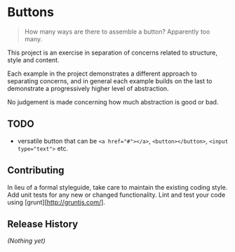 # Buttons

> How many ways are there to assemble a button? Apparently too many.

This project is an exercise in separation of concerns related to structure, style and content.

Each example in the project demonstrates a different approach to separating concerns, and in general each example builds on the last to demonstrate a progressively higher level of abstraction.

No judgement is made concerning how much abstraction is good or bad.







## TODO

* versatile button that can be `<a href="#"></a>`, `<button></button>`, `<input type="text">` etc.


## Contributing
In lieu of a formal styleguide, take care to maintain the existing coding style. Add unit tests for any new or changed functionality.
Lint and test your code using [grunt][http://gruntjs.com/].

## Release History
_(Nothing yet)_
